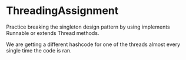 # ThreadingAssignment
Practice breaking the singleton design pattern by using implements Runnable or extends Thread methods.

We are getting a different hashcode for one of the threads almost every single time the code is ran.
